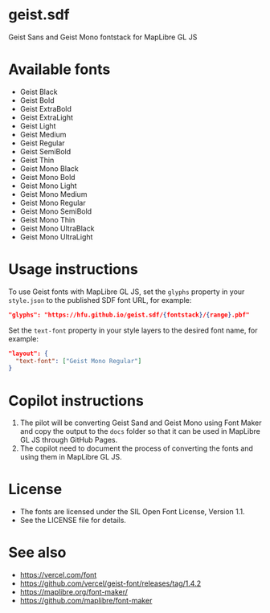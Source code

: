 # geist.sdf
Geist Sans and Geist Mono fontstack for MapLibre GL JS

# Available fonts
- Geist Black
- Geist Bold
- Geist ExtraBold
- Geist ExtraLight
- Geist Light
- Geist Medium
- Geist Regular
- Geist SemiBold
- Geist Thin
- Geist Mono Black
- Geist Mono Bold
- Geist Mono Light
- Geist Mono Medium
- Geist Mono Regular
- Geist Mono SemiBold
- Geist Mono Thin
- Geist Mono UltraBlack
- Geist Mono UltraLight

# Usage instructions

To use Geist fonts with MapLibre GL JS, set the `glyphs` property in your `style.json` to the published SDF font URL, for example:

```json
"glyphs": "https://hfu.github.io/geist.sdf/{fontstack}/{range}.pbf"
```

Set the `text-font` property in your style layers to the desired font name, for example:

```json
"layout": {
  "text-font": ["Geist Mono Regular"]
}
```

# Copilot instructions
1. The pilot will be converting Geist Sand and Geist Mono using Font Maker and copy the output to the `docs` folder so that it can be used in MapLibre GL JS through GitHub Pages.
2. The copilot need to document the process of converting the fonts and using them in MapLibre GL JS.

# License
- The fonts are licensed under the SIL Open Font License, Version 1.1.
- See the LICENSE file for details.

# See also
- https://vercel.com/font
- https://github.com/vercel/geist-font/releases/tag/1.4.2
- https://maplibre.org/font-maker/
- https://github.com/maplibre/font-maker